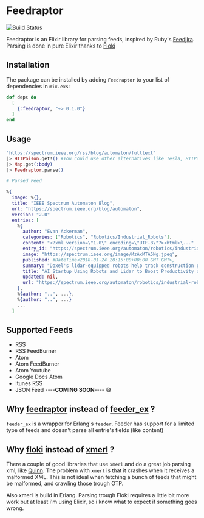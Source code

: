 # Feedraptor

[![Build Status](https://travis-ci.org/merongivian/feedraptor.svg?branch=master)](https://travis-ci.org/merongivian/feedraptor/)

Feedraptor is an Elixir library for parsing feeds, inspired by Ruby's [Feedjira](https://github.com/feedjira/feedjira). Parsing is done in pure
Elixir thanks to [Floki](https://github.com/philss/floki)

## Installation

The package can be installed by adding `Feedraptor` to your list of dependencies in `mix.exs`:

```elixir
def deps do
  [
    {:feedraptor, "~> 0.1.0"}
  ]
end
```

## Usage

```elixir
"https://spectrum.ieee.org/rss/blog/automaton/fulltext"
|> HTTPoison.get!() #You could use other alternatives like Tesla, HTTPotion, HTTPipe, etc.
|> Map.get(:body)
|> Feedraptor.parse()

# Parsed Feed

%{
  image: %{},
  title: "IEEE Spectrum Automaton Blog",
  url: "https://spectrum.ieee.org/blog/automaton",
  version: "2.0"
  entries: [
    %{
      author: "Evan Ackerman",
      categories: ["Robotics", "Robotics/Industrial_Robots"],
      content: "<?xml version=\"1.0\" encoding=\"UTF-8\"?><html>\..."
      entry_id: "https://spectrum.ieee.org/automaton/robotics/industrial-robots/doxel...",
      image: "https://spectrum.ieee.org/image/MzAxMTA5Ng.jpeg",
      published: #DateTime<2018-01-24 20:15:00+00:00 GMT GMT>,
      summary: "Doxel's lidar-equipped robots help track construction projects and catch...",
      title: "AI Startup Using Robots and Lidar to Boost Productivity on Construction Sites",
      updated: nil,
      url: "https://spectrum.ieee.org/automaton/robotics/industrial-robots/doxel-ai-startup-..."
    },
    %{author: "..", ...},
    %{author: "..", ...}
    ...
  ]
```

## Supported Feeds

* RSS
* RSS FeedBurner
* Atom
* Atom FeedBurner
* Atom Youtube
* Google Docs Atom
* Itunes RSS
* JSON Feed ----**COMING SOON**---- 😅

## Why [feedraptor]( https://github.com/merongivian/Feedraptor) instead of [feeder_ex](https://github.com/manukall/feeder_ex) ?

`feeder_ex` is a wrapper for Erlang's `feeder`. Feeder has support for a limited type
of feeds and doesn't parse all entrie's fields (like content)

## Why [floki](https://github.com/philss/floki) instead of [xmerl](https://github.com/erlang-labs/xmerl) ?

There a couple of good libraries that use `xmerl` and do a great job parsing
xml, like [Quinn](https://github.com/nhu313/Quinn). The problem with `xmerl` is
that it crashes when it receives a malformed XML. This is not ideal when fetching a bunch of
feeds that might be malformed, and crawling those trough OTP.

Also xmerl is build in Erlang. Parsing trough Floki requires a little bit more work but at least i'm using Elixir,
so i know what to expect if something goes wrong.

